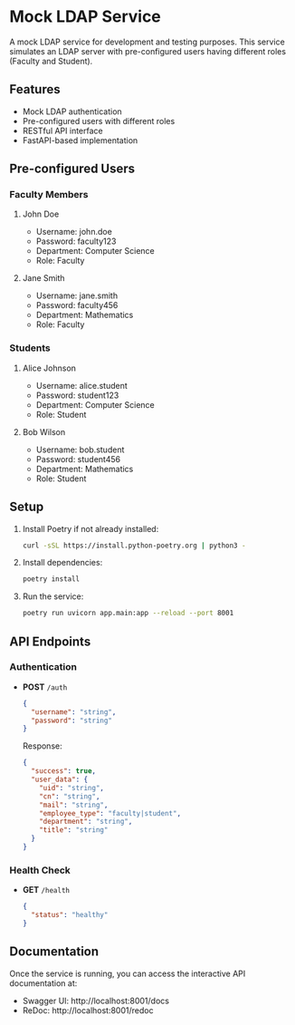# Mock LDAP Service

A mock LDAP service for development and testing purposes. This service simulates an LDAP server with pre-configured users having different roles (Faculty and Student).

## Features

- Mock LDAP authentication
- Pre-configured users with different roles
- RESTful API interface
- FastAPI-based implementation

## Pre-configured Users

### Faculty Members
1. John Doe
   - Username: john.doe
   - Password: faculty123
   - Department: Computer Science
   - Role: Faculty

2. Jane Smith
   - Username: jane.smith
   - Password: faculty456
   - Department: Mathematics
   - Role: Faculty

### Students
1. Alice Johnson
   - Username: alice.student
   - Password: student123
   - Department: Computer Science
   - Role: Student

2. Bob Wilson
   - Username: bob.student
   - Password: student456
   - Department: Mathematics
   - Role: Student

## Setup

1. Install Poetry if not already installed:
   ```bash
   curl -sSL https://install.python-poetry.org | python3 -
   ```

2. Install dependencies:
   ```bash
   poetry install
   ```

3. Run the service:
   ```bash
   poetry run uvicorn app.main:app --reload --port 8001
   ```

## API Endpoints

### Authentication
- **POST** `/auth`
  ```json
  {
    "username": "string",
    "password": "string"
  }
  ```
  Response:
  ```json
  {
    "success": true,
    "user_data": {
      "uid": "string",
      "cn": "string",
      "mail": "string",
      "employee_type": "faculty|student",
      "department": "string",
      "title": "string"
    }
  }
  ```

### Health Check
- **GET** `/health`
  ```json
  {
    "status": "healthy"
  }
  ```

## Documentation

Once the service is running, you can access the interactive API documentation at:
- Swagger UI: http://localhost:8001/docs
- ReDoc: http://localhost:8001/redoc 